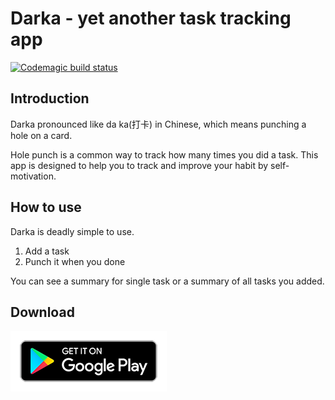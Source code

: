 # Darka - yet another task tracking app

[![Codemagic build status](https://api.codemagic.io/apps/5ccf97a9443815000aa21902/5ccf97a9443815000aa21901/status_badge.svg)](https://codemagic.io/apps/5ccf97a9443815000aa21902/5ccf97a9443815000aa21901/latest_build)

## Introduction

Darka pronounced like da ka(打卡) in Chinese, which means punching a hole on a card.

Hole punch is a common way to track how many times you did a task. This app is designed to help you to track and improve your habit by self-motivation.

## How to use

Darka is deadly simple to use. 
1. Add a task
2. Punch it when you done

You can see a summary for single task or a summary of all tasks you added.

## Download
[![Play Store Badge](/assets/badges/google-play-badge.png)](https://play.google.com/store/apps/details?id=club.swimmingbeaver.darka)